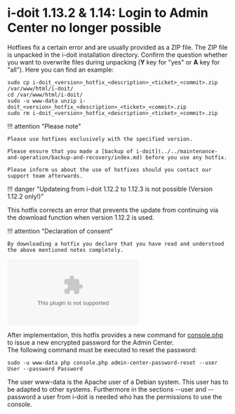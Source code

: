 # i-doit 1.13.2 & 1.14: Login to Admin Center no longer possible

Hotfixes fix a certain error and are usually provided as a ZIP file. The ZIP file is unpacked in the i-doit installation directory. Confirm the question whether you want to overwrite files during unpacking (**Y** key for "yes" or **A** key for "all"). Here you can find an example:

    sudo cp i-doit_<version>_hotfix_<description>_<ticket>_<commit>.zip /var/www/html/i-doit/
    cd /var/www/html/i-doit/
    sudo -u www-data unzip i-doit_<version>_hotfix_<description>_<ticket>_<commit>.zip
    sudo rm i-doit_<version>_hotfix_<description>_<ticket>_<commit>.zip

!!! attention "Please note"

    Please use hotfixes exclusively with the specified version.

    Please ensure that you made a [backup of i-doit](../../maintenance-and-operation/backup-and-recovery/index.md) before you use any hotfix.

    Please inform us about the use of hotfixes should you contact our support team afterwards.

!!! danger "Updateing from i-doit 1.12.2 to 1.12.3 is not possible (Version 1.12.2 only!)"

This hotfix corrects an error that prevents the update from continuing via the download function when version 1.12.2 is used.

!!! attention "Declaration of consent"

    By downloading a hotfix you declare that you have read and understood the above mentioned notes completely.

[![hotfix-1.13.2-admin-center-login](../../assets/downloads/hotfixes/i-doit_1.13.2_hotfix_ID-7224_Admin-Center-Login.zip)](../../assets/downloads/hotfixes/i-doit_1.13.2_hotfix_ID-7224_Admin-Center-Login.zip)

After implementation, this hotfix provides a new command for [console.php](../../automation-and-integration/cli/index.md) to issue a new encrypted password for the Admin Center.  
The following command must be executed to reset the password:

    sudo -u www-data php console.php admin-center-password-reset --user User --password Password

The user www-data is the Apache user of a Debian system. This user has to be adapted to other systems. Furthermore in the sections --user and --password a user from i-doit is needed who has the permissions to use the console.